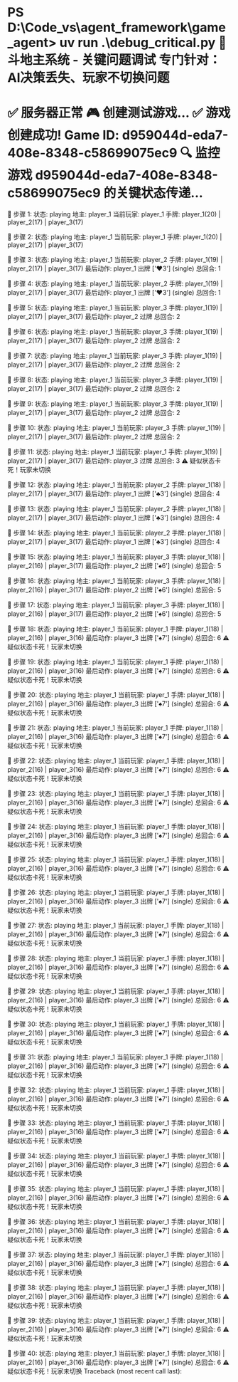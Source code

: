 PS D:\Code_vs\agent_framework\game_agent> uv run .\debug_critical.py
🚨 斗地主系统 - 关键问题调试
专门针对：AI决策丢失、玩家不切换问题
============================================================
✅ 服务器正常
🎮 创建测试游戏...
✅ 游戏创建成功! Game ID: d959044d-eda7-408e-8348-c58699075ec9
🔍 监控游戏 d959044d-eda7-408e-8348-c58699075ec9 的关键状态传递...
============================================================

🔎 步骤 1:
   状态: playing
   地主: player_1
   当前玩家: player_1
   手牌: player_1(20) | player_2(17) | player_3(17)

🔎 步骤 2:
   状态: playing
   地主: player_1
   当前玩家: player_1
   手牌: player_1(20) | player_2(17) | player_3(17)

🔎 步骤 3:
   状态: playing
   地主: player_1
   当前玩家: player_2
   手牌: player_1(19) | player_2(17) | player_3(17)
   最后动作: player_1 出牌 ['♥3'] (single)
   总回合: 1

🔎 步骤 4:
   状态: playing
   地主: player_1
   当前玩家: player_2
   手牌: player_1(19) | player_2(17) | player_3(17)
   最后动作: player_1 出牌 ['♥3'] (single)
   总回合: 1

🔎 步骤 5:
   状态: playing
   地主: player_1
   当前玩家: player_3
   手牌: player_1(19) | player_2(17) | player_3(17)
   最后动作: player_2 过牌
   总回合: 2

🔎 步骤 6:
   状态: playing
   地主: player_1
   当前玩家: player_3
   手牌: player_1(19) | player_2(17) | player_3(17)
   最后动作: player_2 过牌
   总回合: 2

🔎 步骤 7:
   状态: playing
   地主: player_1
   当前玩家: player_3
   手牌: player_1(19) | player_2(17) | player_3(17)
   最后动作: player_2 过牌
   总回合: 2

🔎 步骤 8:
   状态: playing
   地主: player_1
   当前玩家: player_3
   手牌: player_1(19) | player_2(17) | player_3(17)
   最后动作: player_2 过牌
   总回合: 2

🔎 步骤 9:
   状态: playing
   地主: player_1
   当前玩家: player_3
   手牌: player_1(19) | player_2(17) | player_3(17)
   最后动作: player_2 过牌
   总回合: 2

🔎 步骤 10:
   状态: playing
   地主: player_1
   当前玩家: player_3
   手牌: player_1(19) | player_2(17) | player_3(17)
   最后动作: player_2 过牌
   总回合: 2

🔎 步骤 11:
   状态: playing
   地主: player_1
   当前玩家: player_1
   手牌: player_1(19) | player_2(17) | player_3(17)
   最后动作: player_3 过牌
   总回合: 3
⚠️ 疑似状态卡死！玩家未切换

🔎 步骤 12:
   状态: playing
   地主: player_1
   当前玩家: player_2
   手牌: player_1(18) | player_2(17) | player_3(17)
   最后动作: player_1 出牌 ['♣3'] (single)
   总回合: 4

🔎 步骤 13:
   状态: playing
   地主: player_1
   当前玩家: player_2
   手牌: player_1(18) | player_2(17) | player_3(17)
   最后动作: player_1 出牌 ['♣3'] (single)
   总回合: 4

🔎 步骤 14:
   状态: playing
   地主: player_1
   当前玩家: player_2
   手牌: player_1(18) | player_2(17) | player_3(17)
   最后动作: player_1 出牌 ['♣3'] (single)
   总回合: 4

🔎 步骤 15:
   状态: playing
   地主: player_1
   当前玩家: player_3
   手牌: player_1(18) | player_2(16) | player_3(17)
   最后动作: player_2 出牌 ['♠6'] (single)
   总回合: 5

🔎 步骤 16:
   状态: playing
   地主: player_1
   当前玩家: player_3
   手牌: player_1(18) | player_2(16) | player_3(17)
   最后动作: player_2 出牌 ['♠6'] (single)
   总回合: 5

🔎 步骤 17:
   状态: playing
   地主: player_1
   当前玩家: player_3
   手牌: player_1(18) | player_2(16) | player_3(17)
   最后动作: player_2 出牌 ['♠6'] (single)
   总回合: 5

🔎 步骤 18:
   状态: playing
   地主: player_1
   当前玩家: player_1
   手牌: player_1(18) | player_2(16) | player_3(16)
   最后动作: player_3 出牌 ['♠7'] (single)
   总回合: 6
⚠️ 疑似状态卡死！玩家未切换

🔎 步骤 19:
   状态: playing
   地主: player_1
   当前玩家: player_1
   手牌: player_1(18) | player_2(16) | player_3(16)
   最后动作: player_3 出牌 ['♠7'] (single)
   总回合: 6
⚠️ 疑似状态卡死！玩家未切换

🔎 步骤 20:
   状态: playing
   地主: player_1
   当前玩家: player_1
   手牌: player_1(18) | player_2(16) | player_3(16)
   最后动作: player_3 出牌 ['♠7'] (single)
   总回合: 6
⚠️ 疑似状态卡死！玩家未切换

🔎 步骤 21:
   状态: playing
   地主: player_1
   当前玩家: player_1
   手牌: player_1(18) | player_2(16) | player_3(16)
   最后动作: player_3 出牌 ['♠7'] (single)
   总回合: 6
⚠️ 疑似状态卡死！玩家未切换

🔎 步骤 22:
   状态: playing
   地主: player_1
   当前玩家: player_1
   手牌: player_1(18) | player_2(16) | player_3(16)
   最后动作: player_3 出牌 ['♠7'] (single)
   总回合: 6
⚠️ 疑似状态卡死！玩家未切换

🔎 步骤 23:
   状态: playing
   地主: player_1
   当前玩家: player_1
   手牌: player_1(18) | player_2(16) | player_3(16)
   最后动作: player_3 出牌 ['♠7'] (single)
   总回合: 6
⚠️ 疑似状态卡死！玩家未切换

🔎 步骤 24:
   状态: playing
   地主: player_1
   当前玩家: player_1
   手牌: player_1(18) | player_2(16) | player_3(16)
   最后动作: player_3 出牌 ['♠7'] (single)
   总回合: 6
⚠️ 疑似状态卡死！玩家未切换

🔎 步骤 25:
   状态: playing
   地主: player_1
   当前玩家: player_1
   手牌: player_1(18) | player_2(16) | player_3(16)
   最后动作: player_3 出牌 ['♠7'] (single)
   总回合: 6
⚠️ 疑似状态卡死！玩家未切换

🔎 步骤 26:
   状态: playing
   地主: player_1
   当前玩家: player_1
   手牌: player_1(18) | player_2(16) | player_3(16)
   最后动作: player_3 出牌 ['♠7'] (single)
   总回合: 6
⚠️ 疑似状态卡死！玩家未切换

🔎 步骤 27:
   状态: playing
   地主: player_1
   当前玩家: player_1
   手牌: player_1(18) | player_2(16) | player_3(16)
   最后动作: player_3 出牌 ['♠7'] (single)
   总回合: 6
⚠️ 疑似状态卡死！玩家未切换

🔎 步骤 28:
   状态: playing
   地主: player_1
   当前玩家: player_1
   手牌: player_1(18) | player_2(16) | player_3(16)
   最后动作: player_3 出牌 ['♠7'] (single)
   总回合: 6
⚠️ 疑似状态卡死！玩家未切换

🔎 步骤 29:
   状态: playing
   地主: player_1
   当前玩家: player_1
   手牌: player_1(18) | player_2(16) | player_3(16)
   最后动作: player_3 出牌 ['♠7'] (single)
   总回合: 6
⚠️ 疑似状态卡死！玩家未切换

🔎 步骤 30:
   状态: playing
   地主: player_1
   当前玩家: player_1
   手牌: player_1(18) | player_2(16) | player_3(16)
   最后动作: player_3 出牌 ['♠7'] (single)
   总回合: 6
⚠️ 疑似状态卡死！玩家未切换

🔎 步骤 31:
   状态: playing
   地主: player_1
   当前玩家: player_1
   手牌: player_1(18) | player_2(16) | player_3(16)
   最后动作: player_3 出牌 ['♠7'] (single)
   总回合: 6
⚠️ 疑似状态卡死！玩家未切换

🔎 步骤 32:
   状态: playing
   地主: player_1
   当前玩家: player_1
   手牌: player_1(18) | player_2(16) | player_3(16)
   最后动作: player_3 出牌 ['♠7'] (single)
   总回合: 6
⚠️ 疑似状态卡死！玩家未切换

🔎 步骤 33:
   状态: playing
   地主: player_1
   当前玩家: player_1
   手牌: player_1(18) | player_2(16) | player_3(16)
   最后动作: player_3 出牌 ['♠7'] (single)
   总回合: 6
⚠️ 疑似状态卡死！玩家未切换

🔎 步骤 34:
   状态: playing
   地主: player_1
   当前玩家: player_1
   手牌: player_1(18) | player_2(16) | player_3(16)
   最后动作: player_3 出牌 ['♠7'] (single)
   总回合: 6
⚠️ 疑似状态卡死！玩家未切换

🔎 步骤 35:
   状态: playing
   地主: player_1
   当前玩家: player_1
   手牌: player_1(18) | player_2(16) | player_3(16)
   最后动作: player_3 出牌 ['♠7'] (single)
   总回合: 6
⚠️ 疑似状态卡死！玩家未切换

🔎 步骤 36:
   状态: playing
   地主: player_1
   当前玩家: player_1
   手牌: player_1(18) | player_2(16) | player_3(16)
   最后动作: player_3 出牌 ['♠7'] (single)
   总回合: 6
⚠️ 疑似状态卡死！玩家未切换

🔎 步骤 37:
   状态: playing
   地主: player_1
   当前玩家: player_1
   手牌: player_1(18) | player_2(16) | player_3(16)
   最后动作: player_3 出牌 ['♠7'] (single)
   总回合: 6
⚠️ 疑似状态卡死！玩家未切换

🔎 步骤 38:
   状态: playing
   地主: player_1
   当前玩家: player_1
   手牌: player_1(18) | player_2(16) | player_3(16)
   最后动作: player_3 出牌 ['♠7'] (single)
   总回合: 6
⚠️ 疑似状态卡死！玩家未切换

🔎 步骤 39:
   状态: playing
   地主: player_1
   当前玩家: player_1
   手牌: player_1(18) | player_2(16) | player_3(16)
   最后动作: player_3 出牌 ['♠7'] (single)
   总回合: 6
⚠️ 疑似状态卡死！玩家未切换

🔎 步骤 40:
   状态: playing
   地主: player_1
   当前玩家: player_1
   手牌: player_1(18) | player_2(16) | player_3(16)
   最后动作: player_3 出牌 ['♠7'] (single)
   总回合: 6
⚠️ 疑似状态卡死！玩家未切换
Traceback (most recent call last):